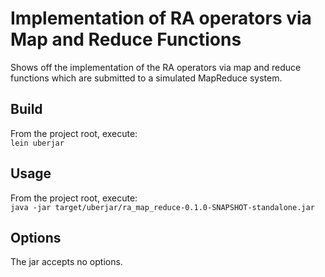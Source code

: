 # Implementation of RA operators via Map and Reduce Functions

Shows off the implementation of the RA operators via map and reduce functions which are
submitted to a simulated MapReduce system.

## Build

From the project root, execute:<br/>
     `lein uberjar`

## Usage

From the project root, execute:<br/>
    `java -jar target/uberjar/ra_map_reduce-0.1.0-SNAPSHOT-standalone.jar`

## Options

The jar accepts no options.